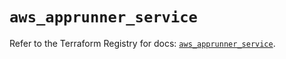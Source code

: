 # `aws_apprunner_service`

Refer to the Terraform Registry for docs: [`aws_apprunner_service`](https://registry.terraform.io/providers/hashicorp/aws/5.54.1/docs/resources/apprunner_service).
